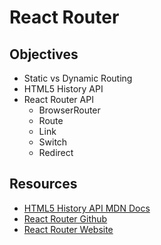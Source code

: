React Router
============

## Objectives

- Static vs Dynamic Routing
- HTML5 History API
- React Router API
  - BrowserRouter
  - Route
  - Link
  - Switch
  - Redirect

## Resources

- [HTML5 History API MDN Docs](https://developer.mozilla.org/en-US/docs/Web/API/History_API)
- [React Router Github](https://github.com/ReactTraining/react-router)
- [React Router Website](https://reacttraining.com/react-router/)

